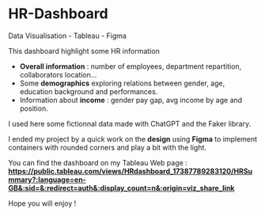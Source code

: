 # HR-Dashboard
Data Visualisation - Tableau - Figma

This dashboard highlight some HR information
- **Overall information** : number of employees, department repartition, collaborators location...
- Some **demographics** exploring relations between gender, age, education background and performances.
- Information about **income** : gender pay gap, avg income by age and position.

I used here some fictionnal data made with ChatGPT and the Faker library.

I ended my project by a quick work on the **design** using **Figma** to implement containers with rounded corners and play a bit with the light.

You can find the dashboard on my Tableau Web page : **https://public.tableau.com/views/HRdashboard_17387789283120/HRSummary?:language=en-GB&:sid=&:redirect=auth&:display_count=n&:origin=viz_share_link**

Hope you will enjoy !
